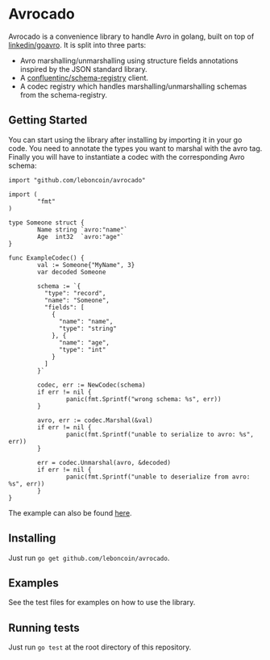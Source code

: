 # Avrocado

Avrocado is a convenience library to handle Avro in golang, built on top of [linkedin/goavro](https://github.com/linkedin/goavro).
It is split into three parts:
* Avro marshalling/unmarshalling using structure fields annotations inspired by the JSON standard library.
* A [confluentinc/schema-registry](https://github.com/confluentinc/schema-registry) client.
* A codec registry which handles marshalling/unmarshalling schemas from the schema-registry.

## Getting Started

You can start using the library after installing by importing it in your go code.
You need to annotate the types you want to marshal with the avro tag.
Finally you will have to instantiate a codec with the corresponding Avro schema:

```
import "github.com/leboncoin/avrocado"

import (
        "fmt"
)

type Someone struct {
        Name string `avro:"name"`
        Age  int32  `avro:"age"`
}

func ExampleCodec() {
        val := Someone{"MyName", 3}
        var decoded Someone

        schema := `{
          "type": "record",
          "name": "Someone",
          "fields": [
            {
              "name": "name",
              "type": "string"
            }, {
              "name": "age",
              "type": "int"
            }
          ]
        }`

        codec, err := NewCodec(schema)
        if err != nil {
                panic(fmt.Sprintf("wrong schema: %s", err))
        }

        avro, err := codec.Marshal(&val)
        if err != nil {
                panic(fmt.Sprintf("unable to serialize to avro: %s", err))
        }

        err = codec.Unmarshal(avro, &decoded)
        if err != nil {
                panic(fmt.Sprintf("unable to deserialize from avro: %s", err))
        }
}

```

The example can also be found [here](example_test.go).

## Installing

Just run `go get github.com/leboncoin/avrocado`.

## Examples

See the test files for examples on how to use the library.

## Running tests
Just run `go test` at the root directory of this repository.
